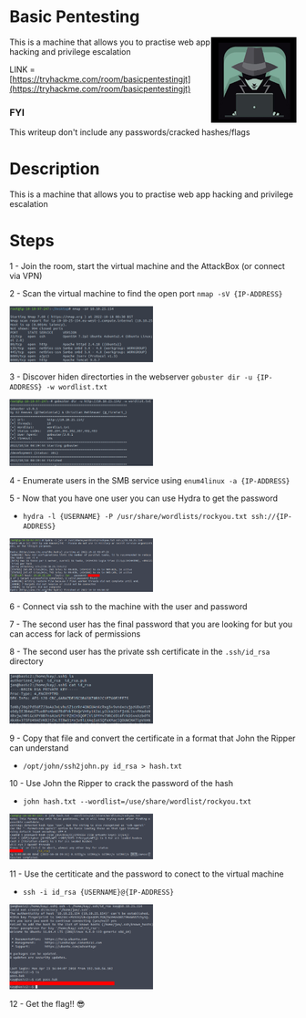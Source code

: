 # Basic Pentesting

<img align="right" src="https://github.com/matthernet/Writeups/blob/main/TryHackMe/Room/basicpentestingjt/basicpentestingjt01.png" width="150" height="150">

This is a machine that allows you to practise web app hacking and privilege escalation

LINK = [https://tryhackme.com/room/basicpentestingjt](https://tryhackme.com/room/basicpentestingjt)

### FYI
This writeup don't include any passwords/cracked hashes/flags

# Description
This is a machine that allows you to practise web app hacking and privilege escalation

# Steps

1 - Join the room, start the virtual machine and the AttackBox (or connect via VPN)

2 - Scan the virtual machine to find the open port ```nmap -sV {IP-ADDRESS}```

<img src="https://github.com/matthernet/Writeups/blob/main/TryHackMe/Room/basicpentestingjt/basicpentestingjt02.png" width="50%">

3 - Discover hiden directorties in the webserver ```gobuster dir -u {IP-ADDRESS} -w wordlist.txt```

<img src="https://github.com/matthernet/Writeups/blob/main/TryHackMe/Room/basicpentestingjt/basicpentestingjt03.png" width="50%">

4 - Enumerate users in the SMB service using ```enum4linux -a {IP-ADDRESS}```

5 - Now that you have one user you can use Hydra to get the password
* ```hydra -l {USERNAME} -P /usr/share/wordlists/rockyou.txt ssh://{IP-ADDRESS}```

<img src="https://github.com/matthernet/Writeups/blob/main/TryHackMe/Room/basicpentestingjt/basicpentestingjt04.png" width="50%">

6 - Connect via ssh to the machine with the user and password

7 - The second user has the final password that you are looking for but you can access for lack of permissions

8 - The second user has the private ssh certificate in the ```.ssh/id_rsa``` directory

<img src="https://github.com/matthernet/Writeups/blob/main/TryHackMe/Room/basicpentestingjt/basicpentestingjt05.png" width="50%">

9 - Copy that file and convert the certificate in a format that John the Ripper can understand
* ```/opt/john/ssh2john.py id_rsa > hash.txt```

10 - Use John the Ripper to crack the password of the hash
* ```john hash.txt --wordlist=/use/share/wordlist/rockyou.txt```

<img src="https://github.com/matthernet/Writeups/blob/main/TryHackMe/Room/basicpentestingjt/basicpentestingjt06.png" width="50%">

11 - Use the certiticate and the password to conect to the virtual machine
* ```ssh -i id_rsa {USERNAME}@{IP-ADDRESS}```

<img src="https://github.com/matthernet/Writeups/blob/main/TryHackMe/Room/basicpentestingjt/basicpentestingjt07.png" width="50%">

12 - Get the flag!! 😎
